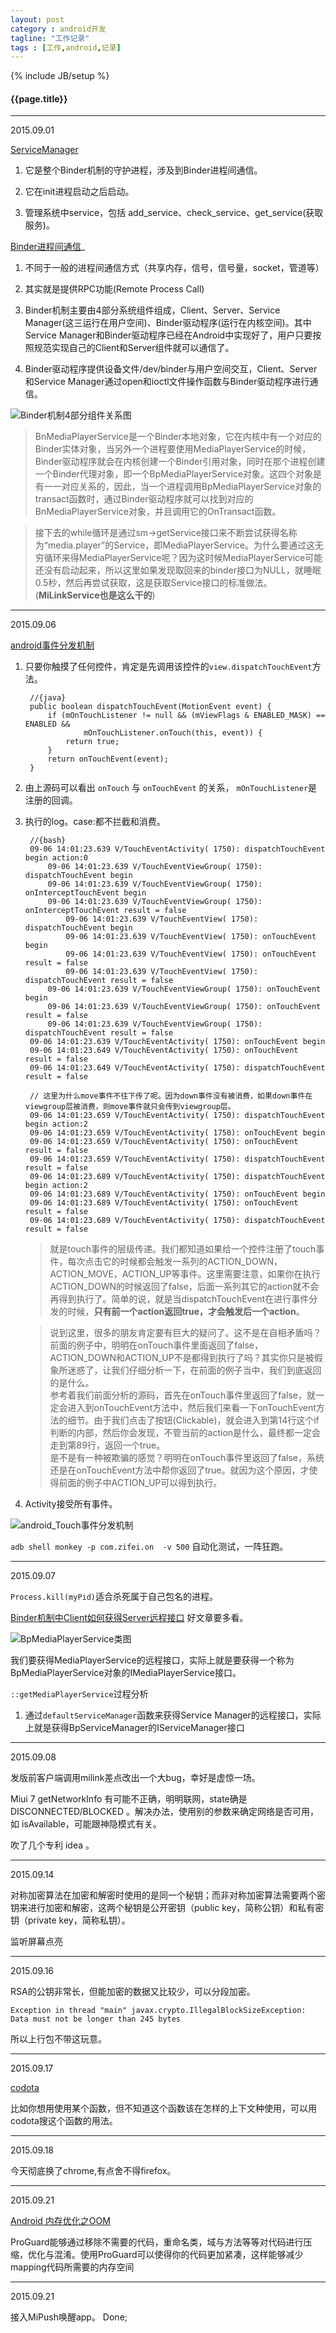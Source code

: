 ```yaml
---
layout: post
category : android开发
tagline: "工作记录"
tags : [工作,android,记录]
---
```

{% include JB/setup %}

<h4>{{page.title}}</h4>

---

2015.09.01

[ServiceManager](http://blog.csdn.net/xieqibao/article/details/6585143)

 1. 它是整个Binder机制的守护进程，涉及到Binder进程间通信。

 2. 它在init进程启动之后启动。

 3. 管理系统中service，包括 add_service、check_service、get_service(获取服务)。

 [Binder进程间通信](http://blog.csdn.net/luoshengyang/article/details/6618363)_


 1. 不同于一般的进程间通信方式（共享内存，信号，信号量，socket，管道等）

 2. 其实就是提供RPC功能(Remote Process Call)

 3. Binder机制主要由4部分系统组件组成，Client、Server、Service Manager(这三运行在用户空间)、Binder驱动程序(运行在内核空间)。其中Service Manager和Binder驱动程序已经在Android中实现好了，用户只要按照规范实现自己的Client和Server组件就可以通信了。

 4.  Binder驱动程序提供设备文件/dev/binder与用户空间交互，Client、Server和Service Manager通过open和ioctl文件操作函数与Binder驱动程序进行通信。

 ![Binder机制4部分组件关系图](/img/Binder机制4部分组件关系图.gif)



>BnMediaPlayerService是一个Binder本地对象，它在内核中有一个对应的Binder实体对象，当另外一个进程要使用MediaPlayerService的时候，Binder驱动程序就会在内核创建一个Binder引用对象，同时在那个进程创建一个Binder代理对象，即一个BpMediaPlayerService对象。这四个对象是有一一对应关系的，因此，当一个进程调用BpMediaPlayerService对象的transact函数时，通过Binder驱动程序就可以找到对应的BnMediaPlayerService对象，并且调用它的OnTransact函数。

>接下去的while循环是通过sm->getService接口来不断尝试获得名称为“media.player”的Service，即MediaPlayerService。为什么要通过这无穷循环来得MediaPlayerService呢？因为这时候MediaPlayerService可能还没有启动起来，所以这里如果发现取回来的binder接口为NULL，就睡眠0.5秒，然后再尝试获取，这是获取Service接口的标准做法。  (**MiLinkService也是这么干的**)


----

2015.09.06

[android事件分发机制](https://www.baidu.com/s?wd=android%E4%BA%8B%E4%BB%B6%E5%88%86%E5%8F%91%E6%9C%BA%E5%88%B6&rsv_spt=1&issp=1&f=3&rsv_bp=0&rsv_idx=2&ie=utf-8&tn=baiduhome_pg&rsv_enter=1&rsv_sug3=18&rsv_sug1=15&rsv_sug2=0&prefixsug=android%20%E6%97%B6%E9%97%B4&rsp=3&inputT=5497&rsv_sug4=37086)

1. 只要你触摸了任何控件，肯定是先调用该控件的`view.dispatchTouchEvent`方法。

		//{java}
		public boolean dispatchTouchEvent(MotionEvent event) {  
		    if (mOnTouchListener != null && (mViewFlags & ENABLED_MASK) == ENABLED &&  
		            mOnTouchListener.onTouch(this, event)) {  
		        return true;  
		    }  
		    return onTouchEvent(event);  
		} 

2. 由上源码可以看出 `onTouch` 与 `onTouchEvent` 的关系， `mOnTouchListener`是注册的回调。

3. 执行的log。case:都不拦截和消费。

		//{bash}
		09-06 14:01:23.639 V/TouchEventActivity( 1750): dispatchTouchEvent begin action:0
			09-06 14:01:23.639 V/TouchEventViewGroup( 1750): dispatchTouchEvent begin
			09-06 14:01:23.639 V/TouchEventViewGroup( 1750): onInterceptTouchEvent begin
			09-06 14:01:23.639 V/TouchEventViewGroup( 1750): onInterceptTouchEvent result = false
				09-06 14:01:23.639 V/TouchEventView( 1750): dispatchTouchEvent begin
				09-06 14:01:23.639 V/TouchEventView( 1750): onTouchEvent begin
				09-06 14:01:23.639 V/TouchEventView( 1750): onTouchEvent result = false
				09-06 14:01:23.639 V/TouchEventView( 1750): dispatchTouchEvent result = false
			09-06 14:01:23.639 V/TouchEventViewGroup( 1750): onTouchEvent begin
			09-06 14:01:23.639 V/TouchEventViewGroup( 1750): onTouchEvent result = false
			09-06 14:01:23.639 V/TouchEventViewGroup( 1750): dispatchTouchEvent result = false
		09-06 14:01:23.639 V/TouchEventActivity( 1750): onTouchEvent begin
		09-06 14:01:23.649 V/TouchEventActivity( 1750): onTouchEvent result = false
		09-06 14:01:23.649 V/TouchEventActivity( 1750): dispatchTouchEvent result = false

		// 这里为什么move事件不往下传了呢。因为down事件没有被消费，如果down事件在viewgroup层被消费，则move事件就只会传到viewgroup层。
		09-06 14:01:23.659 V/TouchEventActivity( 1750): dispatchTouchEvent begin action:2
		09-06 14:01:23.659 V/TouchEventActivity( 1750): onTouchEvent begin
		09-06 14:01:23.659 V/TouchEventActivity( 1750): onTouchEvent result = false
		09-06 14:01:23.659 V/TouchEventActivity( 1750): dispatchTouchEvent result = false
		09-06 14:01:23.689 V/TouchEventActivity( 1750): dispatchTouchEvent begin action:2
		09-06 14:01:23.689 V/TouchEventActivity( 1750): onTouchEvent begin
		09-06 14:01:23.689 V/TouchEventActivity( 1750): onTouchEvent result = false
		09-06 14:01:23.689 V/TouchEventActivity( 1750): dispatchTouchEvent result = false

	>就是touch事件的层级传递。我们都知道如果给一个控件注册了touch事件，每次点击它的时候都会触发一系列的ACTION_DOWN，ACTION_MOVE，ACTION_UP等事件。这里需要注意，如果你在执行ACTION_DOWN的时候返回了false，后面一系列其它的action就不会再得到执行了。简单的说，就是当dispatchTouchEvent在进行事件分发的时候，**只有前一个action返回true，才会触发后一个action**。


	>说到这里，很多的朋友肯定要有巨大的疑问了。这不是在自相矛盾吗？前面的例子中，明明在onTouch事件里面返回了false，ACTION_DOWN和ACTION_UP不是都得到执行了吗？其实你只是被假象所迷惑了，让我们仔细分析一下，在前面的例子当中，我们到底返回的是什么。  
	参考着我们前面分析的源码，首先在onTouch事件里返回了false，就一定会进入到onTouchEvent方法中，然后我们来看一下onTouchEvent方法的细节。由于我们点击了按钮(Clickable)，就会进入到第14行这个if判断的内部，然后你会发现，不管当前的action是什么，最终都一定会走到第89行，返回一个true。  
	是不是有一种被欺骗的感觉？明明在onTouch事件里返回了false，系统还是在onTouchEvent方法中帮你返回了true。就因为这个原因，才使得前面的例子中ACTION_UP可以得到执行。 

4. Activity接受所有事件。

![android_Touch事件分发机制](/img/android_Touch事件分发机制.png)


`adb shell monkey -p com.zifei.on  -v 500` 自动化测试，一阵狂跑。


-----


2015.09.07

`Process.kill(myPid)`适合杀死属于自己包名的进程。

[Binder机制中Client如何获得Server远程接口](http://blog.csdn.net/luoshengyang/article/details/6633311) 好文章要多看。

![BpMediaPlayerService类图](/img/BpMediaPlayerService类图.gif)

我们要获得MediaPlayerService的远程接口，实际上就是要获得一个称为BpMediaPlayerService对象的IMediaPlayerService接口。

`::getMediaPlayerService`过程分析

1. 通过`defaultServiceManager`函数来获得Service Manager的远程接口，实际上就是获得BpServiceManager的IServiceManager接口



--------

2015.09.08

发版前客户端调用milink差点改出一个大bug，幸好是虚惊一场。

Miui 7 getNetworkInfo 有可能不正确，明明联网，state确是 DISCONNECTED/BLOCKED 。解决办法，使用别的参数来确定网络是否可用，如 isAvailable，可能跟神隐模式有关。

吹了几个专利 idea 。

---------

2015.09.14

对称加密算法在加密和解密时使用的是同一个秘钥；而非对称加密算法需要两个密钥来进行加密和解密，这两个秘钥是公开密钥（public key，简称公钥）和私有密钥（private key，简称私钥）。

监听屏幕点亮

-------

2015.09.16

RSA的公钥非常长，但能加密的数据又比较少，可以分段加密。

`Exception in thread "main" javax.crypto.IllegalBlockSizeException: Data must not be longer than 245 bytes`

所以上行包不带这玩意。

------

2015.09.17

[codota](https://www.codota.com/) 

比如你想用使用某个函数，但不知道这个函数该在怎样的上下文种使用，可以用codota搜这个函数的用法。

-----

2015.09.18

今天彻底换了chrome,有点舍不得firefox。

-----

2015.09.21

[Android 内存优化之OOM](http://m.csdn.net/article/2015-09-18/2825737/5)

ProGuard能够通过移除不需要的代码，重命名类，域与方法等等对代码进行压缩，优化与混淆。使用ProGuard可以使得你的代码更加紧凑，这样能够减少mapping代码所需要的内存空间


-----

2015.09.21

接入MiPush唤醒app。 Done;

